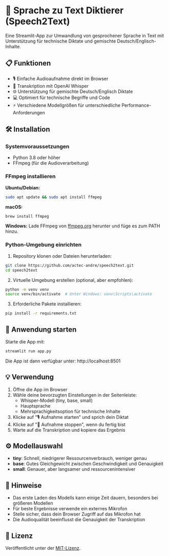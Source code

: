 # 🎤 Sprache zu Text Diktierer (Speech2Text)

Eine Streamlit-App zur Umwandlung von gesprochener Sprache in Text mit Unterstützung für technische Diktate und gemischte Deutsch/Englisch-Inhalte.

## 📋 Funktionen

- 🎙️ Einfache Audioaufnahme direkt im Browser
- 🔄 Transkription mit OpenAI Whisper
- 🌐 Unterstützung für gemischte Deutsch/Englisch Diktate
- 💻 Optimiert für technische Begriffe und Code
- ⚡ Verschiedene Modellgrößen für unterschiedliche Performance-Anforderungen

## 🛠️ Installation

### Systemvoraussetzungen

- Python 3.8 oder höher
- FFmpeg (für die Audioverarbeitung)

### FFmpeg installieren

**Ubuntu/Debian:**
```bash
sudo apt update && sudo apt install ffmpeg
```

**macOS:**
```bash
brew install ffmpeg
```

**Windows:**
Lade FFmpeg von [ffmpeg.org](https://ffmpeg.org/download.html) herunter und füge es zum PATH hinzu.

### Python-Umgebung einrichten

1. Repository klonen oder Dateien herunterladen:
```bash
git clone https://github.com/actec-andre/speech2text.git
cd speech2text
```

2. Virtuelle Umgebung erstellen (optional, aber empfohlen):
```bash
python -m venv venv
source venv/bin/activate  # Unter Windows: venv\Scripts\activate
```

3. Erforderliche Pakete installieren:
```bash
pip install -r requirements.txt
```

## 🚀 Anwendung starten

Starte die App mit:
```bash
streamlit run app.py
```

Die App ist dann verfügbar unter: http://localhost:8501

## 💡 Verwendung

1. Öffne die App im Browser
2. Wähle deine bevorzugten Einstellungen in der Seitenleiste:
   - Whisper-Modell (tiny, base, small)
   - Hauptsprache
   - Mehrsprachigkeitsoption für technische Inhalte
3. Klicke auf "🎙️ Aufnahme starten" und sprich dein Diktat
4. Klicke auf "🛑 Aufnahme stoppen", wenn du fertig bist
5. Warte auf die Transkription und kopiere das Ergebnis

## ⚙️ Modellauswahl

- **tiny**: Schnell, niedrigerer Ressourcenverbrauch, weniger genau
- **base**: Gutes Gleichgewicht zwischen Geschwindigkeit und Genauigkeit
- **small**: Genauer, aber langsamer und ressourcenintensiver

## 📝 Hinweise

- Das erste Laden des Modells kann einige Zeit dauern, besonders bei größeren Modellen
- Für beste Ergebnisse verwende ein externes Mikrofon
- Stelle sicher, dass dein Browser Zugriff auf das Mikrofon hat
- Die Audioqualität beeinflusst die Genauigkeit der Transkription

## 📄 Lizenz

Veröffentlicht unter der [MIT-Lizenz](LICENSE).

